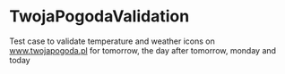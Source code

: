 # TwojaPogodaValidation
Test case to validate temperature and weather icons on www.twojapogoda.pl for tomorrow, the day after tomorrow, monday and today
